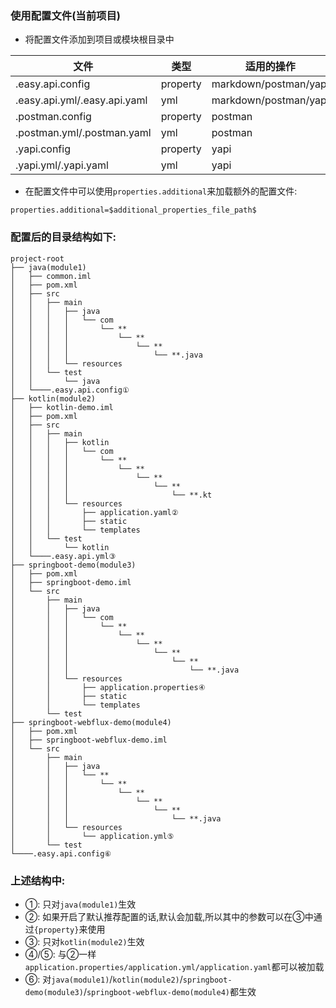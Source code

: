 
### 使用配置文件(当前项目)

 - 将配置文件添加到项目或模块根目录中

| 文件  |  类型  |  适用的操作  |
| ------------ | ------------ | ------------ |
| .easy.api.config | property | markdown/postman/yapi |
| .easy.api.yml/.easy.api.yaml | yml | markdown/postman/yapi |
| .postman.config | property | postman |
| .postman.yml/.postman.yaml | yml | postman |
| .yapi.config | property | yapi |
| .yapi.yml/.yapi.yaml | yml | yapi |

- 在配置文件中可以使用`properties.additional`来加载额外的配置文件:
```properties
properties.additional=$additional_properties_file_path$
```

### 配置后的目录结构如下:

```
project-root
├── java(module1)
│   ├── common.iml
│   ├── pom.xml
│   ├── src
│   │   ├── main
│   │   │   ├── java
│   │   │   │   └── com
│   │   │   │       └── **
│   │   │   │           └── **
│   │   │   │               └── **
│   │   │   │                   └── **.java
│   │   │   └── resources
│   │   └── test
│   │       └── java
│   └────.easy.api.config①
├── kotlin(module2)
│   ├── kotlin-demo.iml
│   ├── pom.xml
│   ├── src
│   │   ├── main
│   │   │   ├── kotlin
│   │   │   │   └── com
│   │   │   │       └── **
│   │   │   │           └── **
│   │   │   │               └── **
│   │   │   │                   └── **
│   │   │   │                       └── **.kt
│   │   │   └── resources
│   │   │       ├── application.yaml②
│   │   │       ├── static
│   │   │       └── templates
│   │   └── test
│   │       └── kotlin
│   └────.easy.api.yml③
├── springboot-demo(module3)
│   ├── pom.xml
│   ├── springboot-demo.iml
│   └── src
│       ├── main
│       │   ├── java
│       │   │   └── com
│       │   │       └── **
│       │   │           └── **
│       │   │               └── **
│       │   │                   └── **
│       │   │                       └── **
│       │   │                           └── **.java
│       │   └── resources
│       │       ├── application.properties④
│       │       ├── static
│       │       └── templates
│       └── test
├── springboot-webflux-demo(module4)
│   ├── pom.xml
│   ├── springboot-webflux-demo.iml
│   └── src
│       ├── main
│       │   ├── java
│       │   │   └── **
│       │   │       └── **
│       │   │           └── **
│       │   │               └── **
│       │   │                   └── **
│       │   │                       └── **.java
│       │   └── resources
│       │       └── application.yml⑤
│       └── test
└────.easy.api.config⑥
```

### 上述结构中:

- ①: 只对`java(module1)`生效
- ②: 如果开启了默认推荐配置的话,默认会加载,所以其中的参数可以在③中通过`{property}`来使用
- ③: 只对`kotlin(module2)`生效
- ④/⑤: 与②一样`application.properties/application.yml/application.yaml`都可以被加载
- ⑥: 对`java(module1)`/`kotlin(module2)`/`springboot-demo(module3)`/`springboot-webflux-demo(module4)`都生效